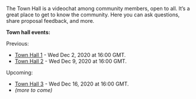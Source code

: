 
The Town Hall is a videochat among community members, open to all. It’s a great place to get to know the community. Here you can ask questions, share proposal feedback, and more.

**Town hall events:**

Previous:
* [Town Hall 1](Town-Hall-1) - Wed Dec 2, 2020 at 16:00 GMT.
* [Town Hall 2](https://github.com/oceanprotocol/oceandao/wiki/Town-Hall-2) - Wed Dec 9, 2020 at 16:00 GMT.

Upcoming:

* [Town Hall 3](https://github.com/oceanprotocol/oceandao/wiki/Town-Hall-3) - Wed Dec 16, 2020 at 16:00 GMT.
* _(more to come)_

###

###